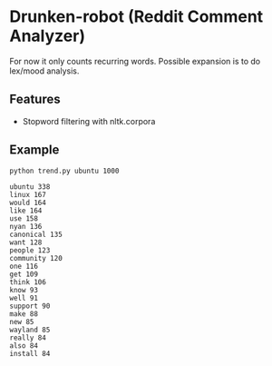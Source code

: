 Drunken-robot (Reddit Comment Analyzer)
=======================================

For now it only counts recurring words.
Possible expansion is to do lex/mood analysis.


Features
-------------------------------------
* Stopword filtering with nltk.corpora



Example
-------------------------------------


    python trend.py ubuntu 1000

    ubuntu 338
    linux 167
    would 164
    like 164
    use 158
    nyan 136
    canonical 135
    want 128
    people 123
    community 120
    one 116
    get 109
    think 106
    know 93
    well 91
    support 90
    make 88
    new 85
    wayland 85
    really 84
    also 84
    install 84




